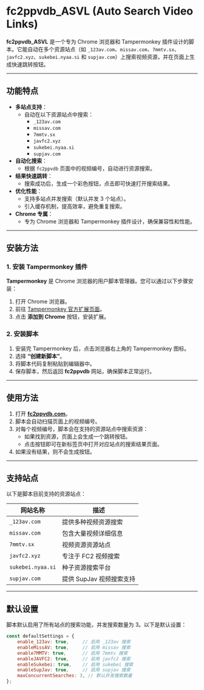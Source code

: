 # fc2ppvdb_ASVL (Auto Search Video Links)

**fc2ppvdb_ASVL** 是一个专为 Chrome 浏览器和 Tampermonkey 插件设计的脚本。它能自动在多个资源站点（如 `_123av.com`、`missav.com`、`7mmtv.sx`、`javfc2.xyz`、`sukebei.nyaa.si` 和 `supjav.com`）上搜索视频资源，并在页面上生成快速跳转按钮。

---

## 功能特点

- **多站点支持**：
  - 自动在以下资源站点中搜索：
    - `_123av.com`
    - `missav.com`
    - `7mmtv.sx`
    - `javfc2.xyz`
    - `sukebei.nyaa.si`
    - `supjav.com`
- **自动化搜索**：
  - 根据 `fc2ppvdb` 页面中的视频编号，自动进行资源搜索。
- **结果快速跳转**：
  - 搜索成功后，生成一个彩色按钮，点击即可快速打开搜索结果。
- **优化性能**：
  - 支持多站点并发搜索（默认并发 3 个站点）。
  - 引入缓存机制，提高效率，避免重复搜索。
- **Chrome 专属**：
  - 专为 Chrome 浏览器和 Tampermonkey 插件设计，确保兼容性和性能。

---

## 安装方法

### 1. 安装 Tampermonkey 插件

**Tampermonkey** 是 Chrome 浏览器的用户脚本管理器。您可以通过以下步骤安装：

1. 打开 Chrome 浏览器。
2. 前往 [Tampermonkey 官方扩展页面](https://chrome.google.com/webstore/detail/tampermonkey/dhdgffkkebhmkfjojejmpbldmpobfkfo)。
3. 点击 **添加到 Chrome** 按钮，安装扩展。

### 2. 安装脚本

1. 安装完 Tampermonkey 后，点击浏览器右上角的 Tampermonkey 图标。
2. 选择 **“创建新脚本”**。
3. 将脚本代码复制粘贴到编辑器中。
4. 保存脚本，然后返回 **fc2ppvdb** 网站，确保脚本正常运行。

---

## 使用方法

1. 打开 **[fc2ppvdb.com](https://fc2ppvdb.com/)**。
2. 脚本会自动扫描页面上的视频编号。
3. 对每个视频编号，脚本会在支持的资源站点中搜索资源：
   - 如果找到资源，页面上会生成一个跳转按钮。
   - 点击按钮即可在新标签页中打开对应站点的搜索结果页面。
4. 如果没有结果，则不会生成按钮。

---

## 支持站点

以下是脚本目前支持的资源站点：

| 网站名称          | 描述                     |
|-------------------|--------------------------|
| `_123av.com`      | 提供多种视频资源搜索      |
| `missav.com`      | 包含大量视频详细信息      |
| `7mmtv.sx`        | 视频资源资源站点          |
| `javfc2.xyz`      | 专注于 FC2 视频搜索       |
| `sukebei.nyaa.si` | 种子资源搜索平台          |
| `supjav.com`      | 提供 SupJav 视频搜索支持  |

---

## 默认设置

脚本默认启用了所有站点的搜索功能，并发搜索数量为 3。以下是默认设置：

```javascript
const defaultSettings = {
    enable_123av: true,     // 启用 _123av 搜索
    enableMissAV: true,     // 启用 missav 搜索
    enable7MMTV: true,      // 启用 7mmtv 搜索
    enableJAVFC2: true,     // 启用 javfc2 搜索
    enableSukebei: true,    // 启用 sukebei 搜索
    enableSupJav: true,     // 启用 supjav 搜索
    maxConcurrentSearches: 3, // 默认并发搜索数量
};
